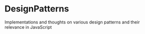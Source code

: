 # DesignPatterns
Implementations and thoughts on various design patterns and their relevance in JavaScript
